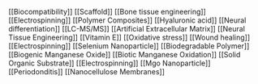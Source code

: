 [[Biocompatibility]]
[[Scaffold]]
[[Bone tissue engineering]]
[[Electrospinning]]
[[Polymer Composites]]
[[Hyaluronic acid]]
[[Neural differentiation]]
[[LC-MS/MS]]
[[Artificial Extracellular Matrix]]
[[Neural Tissue Engineering]]
[[Vitamin E]]
[[Oxidative stress]]
[[Wound healing]]
[[Electrospinning]]
[[Selenium Nanoparticle]]
[[Biodegradable Polymer]]
[[Biogenic Manganese Oxide]]
[[Biotic Manganese Oxidation]]
[[Solid Organic Substrate]]
[[Electrospinning]]
[[Mgo Nanoparticle]]
[[Periodonditis]]
[[Nanocellulose Membranes]]
